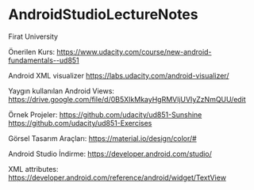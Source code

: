 # AndroidStudioLectureNotes
Firat University

Önerilen Kurs:
https://www.udacity.com/course/new-android-fundamentals--ud851

Android XML visualizer
https://labs.udacity.com/android-visualizer/

Yaygın kullanılan Android Views:
https://drive.google.com/file/d/0B5XIkMkayHgRMVljUVIyZzNmQUU/edit

Örnek Projeler:
https://github.com/udacity/ud851-Sunshine
https://github.com/udacity/ud851-Exercises

Görsel Tasarım Araçları:
https://material.io/design/color/#

Android Studio İndirme:
https://developer.android.com/studio/

XML attributes:
https://developer.android.com/reference/android/widget/TextView
